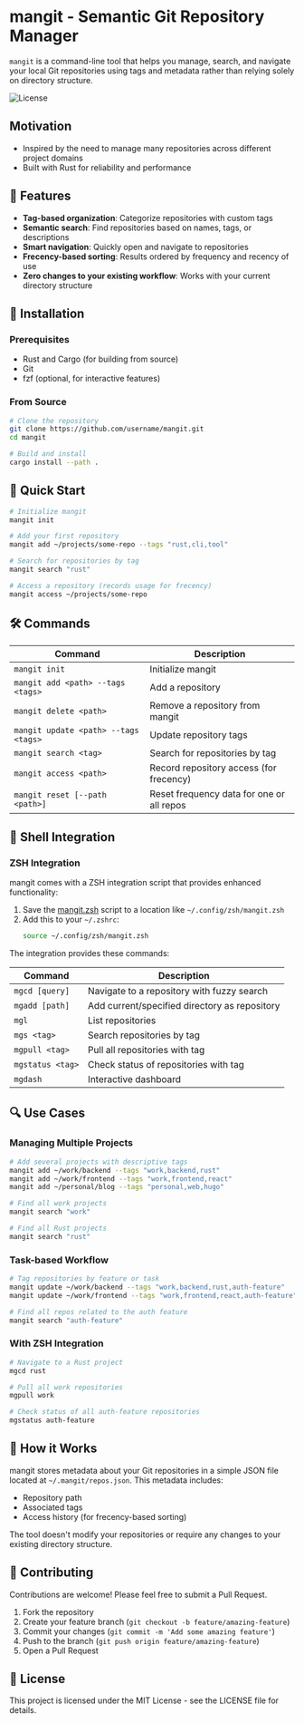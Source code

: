 # mangit - Semantic Git Repository Manager

`mangit` is a command-line tool that helps you manage, search, and navigate your local Git repositories using tags and metadata rather than relying solely on directory structure.

![License](https://img.shields.io/badge/license-MIT-blue.svg)

## Motivation

- Inspired by the need to manage many repositories across different project domains
- Built with Rust for reliability and performance

## 🌟 Features

- **Tag-based organization**: Categorize repositories with custom tags
- **Semantic search**: Find repositories based on names, tags, or descriptions
- **Smart navigation**: Quickly open and navigate to repositories
- **Frecency-based sorting**: Results ordered by frequency and recency of use
- **Zero changes to your existing workflow**: Works with your current directory structure

## 🚀 Installation

### Prerequisites

- Rust and Cargo (for building from source)
- Git
- fzf (optional, for interactive features)

### From Source

```bash
# Clone the repository
git clone https://github.com/username/mangit.git
cd mangit

# Build and install
cargo install --path .
```

## 📝 Quick Start

```bash
# Initialize mangit
mangit init

# Add your first repository
mangit add ~/projects/some-repo --tags "rust,cli,tool"

# Search for repositories by tag
mangit search "rust"

# Access a repository (records usage for frecency)
mangit access ~/projects/some-repo
```

## 🛠️ Commands

| Command | Description |
|---------|-------------|
| `mangit init` | Initialize mangit |
| `mangit add <path> --tags <tags>` | Add a repository |
| `mangit delete <path>` | Remove a repository from mangit |
| `mangit update <path> --tags <tags>` | Update repository tags |
| `mangit search <tag>` | Search for repositories by tag |
| `mangit access <path>` | Record repository access (for frecency) |
| `mangit reset [--path <path>]` | Reset frequency data for one or all repos |

## 🔌 Shell Integration

### ZSH Integration

mangit comes with a ZSH integration script that provides enhanced functionality:

1. Save the [mangit.zsh](./mangit.zsh) script to a location like `~/.config/zsh/mangit.zsh`
2. Add this to your `~/.zshrc`:
   ```zsh
   source ~/.config/zsh/mangit.zsh
   ```

The integration provides these commands:

| Command | Description |
|---------|-------------|
| `mgcd [query]` | Navigate to a repository with fuzzy search |
| `mgadd [path]` | Add current/specified directory as repository |
| `mgl` | List repositories |
| `mgs <tag>` | Search repositories by tag |
| `mgpull <tag>` | Pull all repositories with tag |
| `mgstatus <tag>` | Check status of repositories with tag |
| `mgdash` | Interactive dashboard |

## 🔍 Use Cases

### Managing Multiple Projects

```bash
# Add several projects with descriptive tags
mangit add ~/work/backend --tags "work,backend,rust"
mangit add ~/work/frontend --tags "work,frontend,react"
mangit add ~/personal/blog --tags "personal,web,hugo"

# Find all work projects
mangit search "work"

# Find all Rust projects
mangit search "rust"
```

### Task-based Workflow

```bash
# Tag repositories by feature or task
mangit update ~/work/backend --tags "work,backend,rust,auth-feature"
mangit update ~/work/frontend --tags "work,frontend,react,auth-feature"

# Find all repos related to the auth feature
mangit search "auth-feature"
```

### With ZSH Integration

```bash
# Navigate to a Rust project
mgcd rust

# Pull all work repositories
mgpull work

# Check status of all auth-feature repositories
mgstatus auth-feature
```

## 🔄 How it Works

mangit stores metadata about your Git repositories in a simple JSON file located at `~/.mangit/repos.json`. This metadata includes:

- Repository path
- Associated tags
- Access history (for frecency-based sorting)

The tool doesn't modify your repositories or require any changes to your existing directory structure.

## 🤝 Contributing

Contributions are welcome! Please feel free to submit a Pull Request.

1. Fork the repository
2. Create your feature branch (`git checkout -b feature/amazing-feature`)
3. Commit your changes (`git commit -m 'Add some amazing feature'`)
4. Push to the branch (`git push origin feature/amazing-feature`)
5. Open a Pull Request

## 📜 License

This project is licensed under the MIT License - see the LICENSE file for details.
